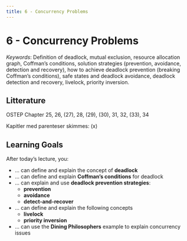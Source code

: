 ```yaml
---
title: 6 - Concurrency Problems
---
```


# 6 - Concurrency Problems

*Keywords*: Definition of deadlock, mutual exclusion, resource allocation graph, Coffman’s conditions, solution strategies (prevention, avoidance, detection and recovery), how to achieve deadlock prevention (breaking Coffman’s conditions), safe states and deadlock avoidance, deadlock detection and recovery, livelock, priority inversion.

## Litterature

OSTEP Chapter 25, 26, (27), 28, (29), (30), 31, 32, (33), 34

Kapitler med parenteser skimmes: (x)

## Learning Goals

After today’s lecture, you:

* ... can define and explain the concept of **deadlock**
* ... can define and explain **Coffman’s conditions** for deadlock
* ... can explain and use **deadlock prevention strategies**:
    * **prevention**
    * **avoidance**
    * **detect-and-recover**
* ... can define and explain the following concepts
    * **livelock**
    * **priority inversion**
* ... can use the **Dining Philosophers** example to explain concurrency
    issues